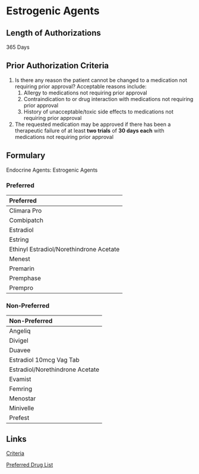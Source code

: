 # Estrogenic Agents

## Length of Authorizations

365 Days

## Prior Authorization Criteria

1.  Is there any reason the patient cannot be changed to a medication not requiring prior approval? Acceptable reasons include:
    1.  Allergy to medications not requiring prior approval
    2.  Contraindication to or drug interaction with medications not requiring prior approval
    3.  History of unacceptable/toxic side effects to medications not requiring prior approval
2.  The requested medication may be approved if there has been a therapeutic failure of at least **two trials** of **30 days each** with medications not requiring prior approval

## Formulary

Endocrine Agents: Estrogenic Agents

### Preferred

| Preferred                               |
| :-------------------------------------- |
| Climara Pro                             |
| Combipatch                              |
| Estradiol                               |
| Estring                                 |
| Ethinyl Estradiol/Norethindrone Acetate |
| Menest                                  |
| Premarin                                |
| Premphase                               |
| Prempro                                 |

### Non-Preferred

| Non-Preferred                   |
| :------------------------------ |
| Angeliq                         |
| Divigel                         |
| Duavee                          |
| Estradiol 10mcg Vag Tab         |
| Estradiol/Norethindrone Acetate |
| Evamist                         |
| Femring                         |
| Menostar                        |
| Minivelle                       |
| Prefest                         |

## Links

[Criteria](https://pharmacy.medicaid.ohio.gov/sites/default/files/20220415_UPDL_Criteria_FINAL_.pdf#page=53)

[Preferred Drug List](https://pharmacy.medicaid.ohio.gov/sites/default/files/20220701_UPDL_FINAL.pdf#page=21)